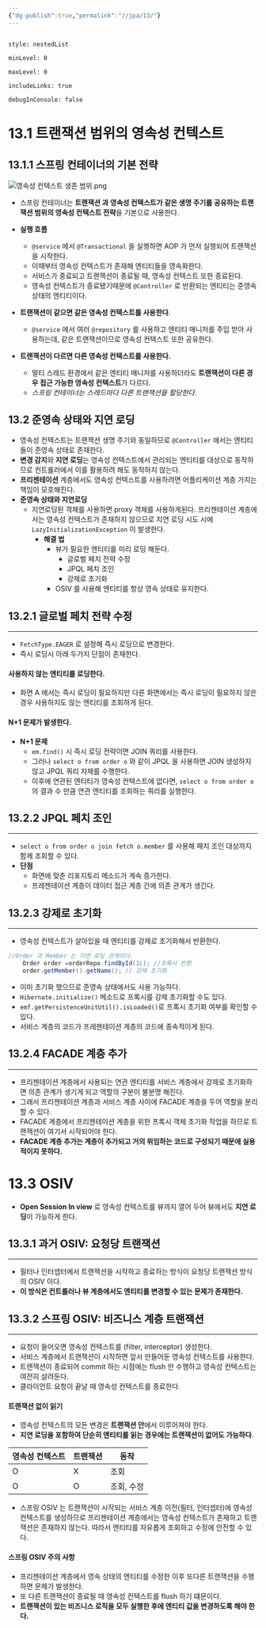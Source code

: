 ```yaml
---
{"dg-publish":true,"permalink":"//jpa/13/"}
---
```




```table-of-contents

style: nestedList

minLevel: 0

maxLevel: 0

includeLinks: true

debugInConsole: false

```

# 13.1 트랜잭션 범위의 영속성 컨텍스트

## 13.1.1 스프링 컨테이너의 기본 전략

![영속성 컨텍스트 생존 범위.png](/img/user/0.%20%EC%9D%B4%EB%AF%B8%EC%A7%80/%EC%98%81%EC%86%8D%EC%84%B1%20%EC%BB%A8%ED%85%8D%EC%8A%A4%ED%8A%B8%20%EC%83%9D%EC%A1%B4%20%EB%B2%94%EC%9C%84.png)

- 스프링 컨테이너는 **트랜잭션 과 영속성 컨텍스트가 같은 생명 주기를 공유하는 트랜잭션 범위의 영속성 컨텍스트 전략**을 기본으로 사용한다. 
- **실행 흐름**
	- `@service` 에서 `@Transactional` 을 실행하면 AOP 가 먼저 실행되어 트랜잭션을 시작한다.
	- 이때부터 영속성 컨텍스트가 존재해 엔티티들을 영속화한다.
	- 서비스가 종료되고 트랜잭션이 종료될 때, 영속성 컨텍스트 또한 종료된다.
	- 영속성 컨텍스트가 종료됐기때문에 `@Controller` 로 반환되는 엔티티는 준영속 상태의 엔티티이다.
- **트랜잭션이 같으면 같은 영속성 컨텍스트를 사용한다**.
	- `@service` 에서 여러 `@repository` 를 사용하고 엔티티 매니저를 주입 받아 사용하는데, 같은 트랜잭션이므로 영속성 컨텍스트 또한 공유한다.

- **트랜잭션이 다르면 다른 영속성 컨텍스트를 사용한다.**
	- 멀티 스레드 환경에서 같은 엔티티 매니저를 사용하더라도 **트랜잭션이 다른 경우 접근 가능한 영속성 컨텍스트**가 다르다.
	- *스프링 컨테이너는 스레드마다 다른 트랜잭션을 할당한다.*


## 13.2 준영속 상태와 지연 로딩
- 영속성 컨텍스트는 트랜잭션 생명 주기와 동일하므로 `@Controller` 에서는 엔티티들이 준영속 상태로 존재한다.
- **변경 감지**와 **지연 로딩**는 영속성 컨텍스트에서 관리되는 엔티티를 대상으로 동작하므로 컨트롤러에서  이를 활용하려 해도 동작하지 않는다.
- **프리젠테이션** 계층에서도 영속성 컨텍스트를 사용하려면 어플리케이션 계층 가지는 책임이 모호해진다.
- **준영속 상태와 지연로딩**
	- 지연로딩된 객체를 사용하면 proxy 객체를 사용하게된다. 프리젠테이션 계층에서는 영속성 컨텍스트가 존재하지 않으므로 지연 로딩 시도 시에 `LazyInitializationException` 이 발생한다.
		- **해결 법**
			- 뷰가 필요한 엔티티를 미리 로딩 해둔다.
				- 글로벌 페치 전략 수정
				- JPQL 페치 조인
				- 강제로 초기화
			- OSIV 를 사용해 엔티티를 항상 영속 상태로 유지한다.

## 13.2.1 글로벌 페치 전략 수정
---
- `FetchType.EAGER` 로 설정해 즉시 로딩으로 변경한다.
- 즉시 로딩시 아래 두가지 단점이 존재한다.
#### 사용하지 않는 엔티티를 로딩한다.
- 화면 A 에서는 즉시 로딩이 필요하지만 다른 화면에서는 즉시 로딩이 필요하지 않은 경우 사용하지도 않는 엔티티를 조회하게 된다.
#### N+1 문제가 발생한다.
- **N+1 문제** 
	- `em.find()` 시 즉시 로딩 전략이면 JOIN 쿼리를 사용한다.
	- 그러나 `select o from order o` 와 같이 JPQL 을 사용하면 JOIN 생성하지 않고 JPQL 쿼리 자체를 수행한다.
	- 이후에 연관된 엔티티가 영속성 컨텍스트에 없다면, `select o from order o` 의 결과 수 만큼 연관 엔티티를 조회하는 쿼리를 실행한다.
## 13.2.2 JPQL 페치 조인
---
- `select o from order o join fetch o.member` 를 사용해 페치 조인 대상까지 함께 조회할 수 있다.
- **단점**
	- 화면에 맞춘 리포지토리 메소드가 계속 증가한다.
	- 프레젠테이션 계층이 데이터 접근 계층 간에 의존 관계가 생긴다.


## 13.2.3 강제로 초기화
---
- 영속성 컨텍스트가 살아있을 때 엔티티를 강제로 초기화해서 반환한다.
```java
//Order 과 Member 는 지연 로딩 관계이다.
    Order order =orderRepo.findById(1L); //프록시 반환
    order.getMember().getName(); // 강제 초기화
```
- 이미 초기화 했으므로 준영속 상태에서도 사용 가능하다.
- `Hibernate.initialize()` 메소드로 프록시를 강제 초기화할 수도 있다.
- `emf.getPersistenceUnitUtil().isLoaded()`로 프록시 초기화 여부를 확인할 수 있다.
- 서비스 계층의 코드가 프레젠테이션 계층의 코드에 종속적이게 된다.


## 13.2.4 FACADE 계층 추가
---
- 프리젠테이션 계층에서 사용되는 연관 엔티티를 서비스 계층에서 강제로 초기화하면 의존 관계가 생기게 되고 역할의 구분이 불분명 해진다.
- 그래서 프리젠테이션 계층과 서비스 계층 사이에 FACADE 계층을 두어 역할을 분리할 수 있다.
- FACADE 계층에서 프리젠테이션 계층을 위한 프록시 객체 초기화 작업을 하므로 트랜잭션이 여기서 시작되어야 한다.
- **FACADE 계층 추가는 계층이 추가되고 거의 위임하는 코드로 구성되기 때문에 실용적이지 못하다.**


# 13.3 OSIV
- **Open Session In view** 로 영속성 컨텍스트를 뷰까지 열어 두어 뷰에서도 **지연 로딩**이 가능하게 한다.


## 13.3.1 과거 OSIV: 요청당 트랜잭션
---
- 필터나 인터셉터에서 트랜잭션을 시작하고 종료하는 방식이 요청당 트랜잭션 방식의 OSIV 이다.
- **이 방식은 컨트롤러나 뷰 계층에서도 엔티티를 변경할 수 있는 문제가 존재한다.**

## 13.3.2 스프링 OSIV: 비즈니스 계층 트랜잭션
---

- 요청이 들어오면 영속성 컨텍스트를 (filter, interceptor) 생성한다. 
- 서비스 계층에서 트랜잭션이 시작하면 앞서 만들어둔 영속성 컨텍스트를 사용한다.
- 트랜잭션이 종료되어 commit 하는 시점에는 flush 만 수행하고 영속성 컨텍스트는 여전히 살려둔다.
- 클라이언트 요청이 끝날 때 영속성 컨텍스트를 종료한다.

#### 트랜잭션 없이 읽기
- 영속성 컨텍스트의 모든 변경은 **트랜잭션 안**에서 이루어져야 한다.
- **지연 로딩을 포함하여 단순히 엔티티를 읽는 경우에는 트랜잭션이 없어도 가능하다**.

| 영속성 컨텍스트 | 트랜잭션 | 동작     |
| -------- | ---- | ------ |
| O        | X    | 조회     |
| O        | O    | 조회, 수정 |
- 스프링 OSIV 는 트랜잭션이 시작되는 서비스 계층 이전(필터, 인터셉터)에 영속성 컨텍스트를 생성하므로 프리젠테이션 계층에서는 영속성 컨텍스트가 존재하고 트랜잭션은 존재하지 않는다. 따라서 엔티티를 자유롭게 조회하고 수정에 안전할 수 있다.

#### 스프링 OSIV 주의 사항
- 프리젠테이션 계층에서 영속 상태의 엔티티를 수정한 이후 또다른 트랜잭션을 수행하면 문제가 발생한다.
- 또 다른 트랜잭션이 종료될 때 영속성 컨텍스트를 flush 하기 떄문이다.
- **트랜잭션이 있는 비즈니스 로직을 모두 실행한 후에 엔티티 값을 변경하도록 해야 한다.**

















